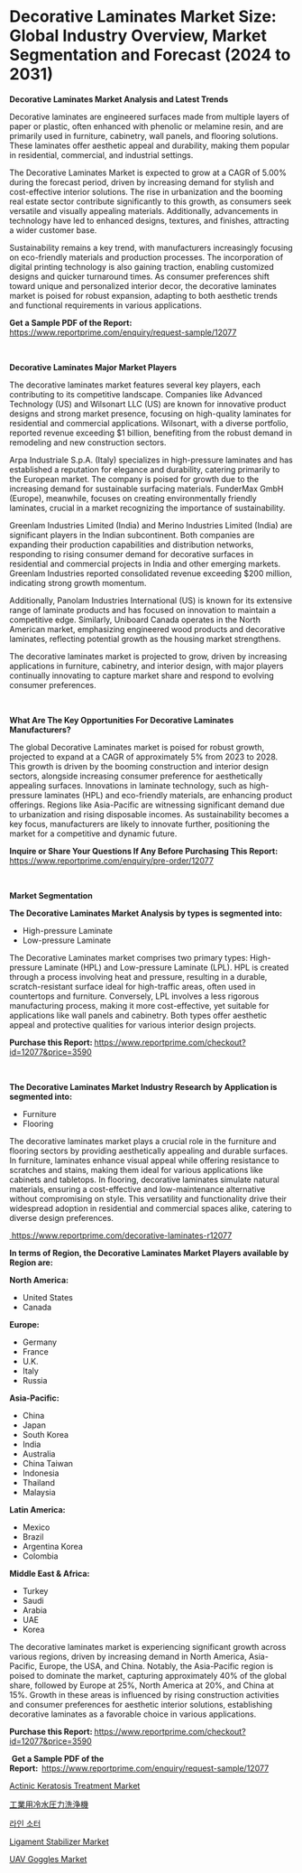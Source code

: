 <p><h1>Decorative Laminates Market Size: Global Industry Overview, Market Segmentation and Forecast (2024 to 2031)</h1></p><p><strong>Decorative Laminates Market Analysis and Latest Trends</strong></p>
<p><p>Decorative laminates are engineered surfaces made from multiple layers of paper or plastic, often enhanced with phenolic or melamine resin, and are primarily used in furniture, cabinetry, wall panels, and flooring solutions. These laminates offer aesthetic appeal and durability, making them popular in residential, commercial, and industrial settings.</p><p>The Decorative Laminates Market is expected to grow at a CAGR of 5.00% during the forecast period, driven by increasing demand for stylish and cost-effective interior solutions. The rise in urbanization and the booming real estate sector contribute significantly to this growth, as consumers seek versatile and visually appealing materials. Additionally, advancements in technology have led to enhanced designs, textures, and finishes, attracting a wider customer base.</p><p>Sustainability remains a key trend, with manufacturers increasingly focusing on eco-friendly materials and production processes. The incorporation of digital printing technology is also gaining traction, enabling customized designs and quicker turnaround times. As consumer preferences shift toward unique and personalized interior decor, the decorative laminates market is poised for robust expansion, adapting to both aesthetic trends and functional requirements in various applications.</p></p>
<p><strong>Get a Sample PDF of the Report:&nbsp;</strong> <a href="https://www.reportprime.com/enquiry/request-sample/12077">https://www.reportprime.com/enquiry/request-sample/12077</a></p>
<p>&nbsp;</p>
<p><strong>Decorative Laminates Major Market Players</strong></p>
<p><p>The decorative laminates market features several key players, each contributing to its competitive landscape. Companies like Advanced Technology (US) and Wilsonart LLC (US) are known for innovative product designs and strong market presence, focusing on high-quality laminates for residential and commercial applications. Wilsonart, with a diverse portfolio, reported revenue exceeding $1 billion, benefiting from the robust demand in remodeling and new construction sectors.</p><p>Arpa Industriale S.p.A. (Italy) specializes in high-pressure laminates and has established a reputation for elegance and durability, catering primarily to the European market. The company is poised for growth due to the increasing demand for sustainable surfacing materials. FunderMax GmbH (Europe), meanwhile, focuses on creating environmentally friendly laminates, crucial in a market recognizing the importance of sustainability.</p><p>Greenlam Industries Limited (India) and Merino Industries Limited (India) are significant players in the Indian subcontinent. Both companies are expanding their production capabilities and distribution networks, responding to rising consumer demand for decorative surfaces in residential and commercial projects in India and other emerging markets. Greenlam Industries reported consolidated revenue exceeding $200 million, indicating strong growth momentum.</p><p>Additionally, Panolam Industries International (US) is known for its extensive range of laminate products and has focused on innovation to maintain a competitive edge. Similarly, Uniboard Canada operates in the North American market, emphasizing engineered wood products and decorative laminates, reflecting potential growth as the housing market strengthens.</p><p>The decorative laminates market is projected to grow, driven by increasing applications in furniture, cabinetry, and interior design, with major players continually innovating to capture market share and respond to evolving consumer preferences.</p></p>
<p>&nbsp;</p>
<p><strong>What Are The Key Opportunities For Decorative Laminates Manufacturers?</strong></p>
<p><p>The global Decorative Laminates market is poised for robust growth, projected to expand at a CAGR of approximately 5% from 2023 to 2028. This growth is driven by the booming construction and interior design sectors, alongside increasing consumer preference for aesthetically appealing surfaces. Innovations in laminate technology, such as high-pressure laminates (HPL) and eco-friendly materials, are enhancing product offerings. Regions like Asia-Pacific are witnessing significant demand due to urbanization and rising disposable incomes. As sustainability becomes a key focus, manufacturers are likely to innovate further, positioning the market for a competitive and dynamic future.</p></p>
<p><strong>Inquire or Share Your Questions If Any Before Purchasing This Report:</strong> <a href="https://www.reportprime.com/enquiry/pre-order/12077">https://www.reportprime.com/enquiry/pre-order/12077</a></p>
<p>&nbsp;</p>
<p><strong>Market Segmentation</strong></p>
<p><strong>The Decorative Laminates Market Analysis by types is segmented into:</strong></p>
<p><ul><li>High-pressure Laminate</li><li>Low-pressure Laminate</li></ul></p>
<p><p>The Decorative Laminates market comprises two primary types: High-pressure Laminate (HPL) and Low-pressure Laminate (LPL). HPL is created through a process involving heat and pressure, resulting in a durable, scratch-resistant surface ideal for high-traffic areas, often used in countertops and furniture. Conversely, LPL involves a less rigorous manufacturing process, making it more cost-effective, yet suitable for applications like wall panels and cabinetry. Both types offer aesthetic appeal and protective qualities for various interior design projects.</p></p>
<p><strong>Purchase this Report:&nbsp;</strong><a href="https://www.reportprime.com/checkout?id=12077&price=3590">https://www.reportprime.com/checkout?id=12077&price=3590</a></p>
<p>&nbsp;</p>
<p><strong>The Decorative Laminates Market Industry Research by Application is segmented into:</strong></p>
<p><ul><li>Furniture</li><li>Flooring</li></ul></p>
<p><p>The decorative laminates market plays a crucial role in the furniture and flooring sectors by providing aesthetically appealing and durable surfaces. In furniture, laminates enhance visual appeal while offering resistance to scratches and stains, making them ideal for various applications like cabinets and tabletops. In flooring, decorative laminates simulate natural materials, ensuring a cost-effective and low-maintenance alternative without compromising on style. This versatility and functionality drive their widespread adoption in residential and commercial spaces alike, catering to diverse design preferences.</p></p>
<p><a href="https://www.reportprime.com/decorative-laminates-r12077">&nbsp;https://www.reportprime.com/decorative-laminates-r12077</a></p>
<p><strong>In terms of Region, the Decorative Laminates Market Players available by Region are:</strong></p>
<p>
    <p> <strong> North America: </strong>
        <ul>
            <li>United States</li>
            <li>Canada</li>
        </ul>
        </p> 
    <p> <strong> Europe: </strong>
        <ul>
            <li>Germany</li>
            <li>France</li>
            <li>U.K.</li>
            <li>Italy</li>
            <li>Russia</li>
        </ul>
        </p> 
    <p> <strong> Asia-Pacific: </strong>
        <ul>
            <li>China</li>
            <li>Japan</li>
            <li>South Korea</li>
            <li>India</li>
            <li>Australia</li>
            <li>China Taiwan</li>
            <li>Indonesia</li>
            <li>Thailand</li>
            <li>Malaysia</li>
        </ul>
        </p> 
    <p> <strong> Latin America: </strong>
        <ul>
            <li>Mexico</li>
            <li>Brazil</li>
            <li>Argentina Korea</li>
            <li>Colombia</li>
        </ul>
        </p> 
    <p> <strong> Middle East & Africa: </strong>
        <ul>
            <li>Turkey</li>
            <li>Saudi</li>
            <li>Arabia</li>
            <li>UAE</li>
            <li>Korea</li>
        </ul>
    </p>
    </p>
<p><p>The decorative laminates market is experiencing significant growth across various regions, driven by increasing demand in North America, Asia-Pacific, Europe, the USA, and China. Notably, the Asia-Pacific region is poised to dominate the market, capturing approximately 40% of the global share, followed by Europe at 25%, North America at 20%, and China at 15%. Growth in these areas is influenced by rising construction activities and consumer preferences for aesthetic interior solutions, establishing decorative laminates as a favorable choice in various applications.</p></p>
<p><strong>Purchase this Report: </strong><a href="https://www.reportprime.com/checkout?id=12077&price=3590">https://www.reportprime.com/checkout?id=12077&price=3590</a></p>
<p>&nbsp;<strong>Get a Sample PDF of the Report:&nbsp;&nbsp;</strong><a href="https://www.reportprime.com/enquiry/request-sample/12077">https://www.reportprime.com/enquiry/request-sample/12077</a></p>
<p><strong></strong></p>
<p><p><a href="https://medium.com/@tyhd5df/actinic-keratosis-treatment-market-forecasts-market-trends-and-impact-analysis-2024-2031-bc190e780e0d">Actinic Keratosis Treatment Market</a></p><p><a href="https://medium.com/@harper17bmoles/%E7%94%A3%E6%A5%AD%E7%94%A8%E5%86%B7%E6%B0%B4%E9%AB%98%E5%9C%A7%E6%B4%97%E6%B5%84%E6%A9%9F%E5%B8%82%E5%A0%B4%E3%82%B7%E3%82%A7%E3%82%A2%E3%81%A8%E5%B8%82%E5%A0%B4%E5%88%86%E6%9E%90-2024%E5%B9%B4%E3%81%8B%E3%82%892031%E5%B9%B4%E3%81%BE%E3%81%A7%E3%81%AE%E6%88%90%E9%95%B7%E5%82%BE%E5%90%91%E3%81%A8%E4%BA%88%E6%B8%AC-ad58b3e93152">工業用冷水圧力洗浄機</a></p><p><a href="https://medium.com/@eunicevaughan35/%EC%A0%84%EB%9E%B5%EC%A0%81-%EC%8B%9C%EC%9E%A5-%ED%86%B5%EC%B0%B0-%EA%B8%80%EB%A1%9C%EB%B2%8C-%EB%9D%BC%EC%9D%B8-%EC%A0%95%EB%A0%AC%EA%B8%B0-%EC%8B%9C%EC%9E%A5-%ED%99%98%EA%B2%BD-%ED%83%90%EC%83%89-2024-2031-5b912d41a4bc">라인 소터</a></p><p><a href="https://medium.com/@rachel.payne546456/ligament-stabilizer-market-forecasts-market-trends-and-impact-analysis-2024-2031-e99f0781fdd9">Ligament Stabilizer Market</a></p><p><a href="https://issuu.com/reportprime-2/docs/uav-goggles-market-size-2030.pptx_e0d2d8fa1d7d5b">UAV Goggles Market</a></p></p>
